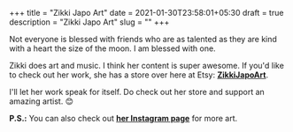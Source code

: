 +++ 
title = "Zikki Japo Art"
date = 2021-01-30T23:58:01+05:30
draft = true
description = "Zikki Japo Art"
slug = ""
+++

Not everyone is blessed with friends who are as talented as they are kind with a heart the size of the moon. I am blessed with one.

Zikki does art and music. I think her content is super awesome. If you'd like to check out her work, she has a store over here at Etsy: [**ZikkiJapoArt**](https://www.etsy.com/in-en/shop/ZikkiJapoArt).

I'll let her work speak for itself. Do check out her store and support an amazing artist. 😊

**P.S.:** You can also check out [**her Instagram page**](https://www.instagram.com/zikkijapo.art/) for more art.
